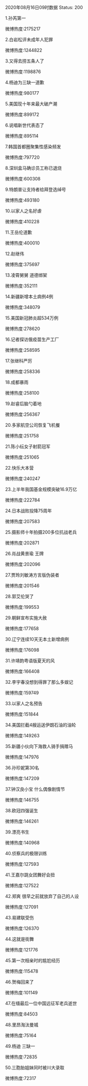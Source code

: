 2020年08月16日09时数据
Status: 200

1.孙芮第一

微博热度:2175217

2.白岩松评未成年人犯罪

微博热度:1244822

3.又得去捞五条人了

微博热度:1198876

4.杨迪为三缺一道歉

微博热度:980177

5.美国现十年来最大破产潮

微博热度:899172

6.说唱新世代表态了

微博热度:895114

7.韩国首都圈聚集性感染频发

微博热度:797720

8.深圳盒马确诊员工称已退烧

微博热度:600308

9.特朗普让支持者给拜登选绰号

微博热度:493180

10.以家人之名好虐

微博热度:410228

11.王岳伦道歉

微博热度:400010

12.赵继伟

微博热度:375697

13.凌霄舅舅 道德绑架

微博热度:352111

14.新疆新增本土病例4例

微博热度:348079

15.美国新冠肺炎超534万例

微博热度:278620

16.记者探访俄疫苗生产工厂

微博热度:258595

17.张继科严厉

微博热度:258336

18.成都暴雨

微博热度:258100

19.赵睿后脑勺着地

微博热度:256367

20.多家航空公司恢复飞机餐

微博热度:251758

21.陈小纭女子射箭冠军

微博热度:251065

22.快乐大本营

微博热度:240247

23.上半年我国基金规模突破16.9万亿

微博热度:222784

24.日本战败投降75周年

微博热度:207583

25.摄影师十年拍摄200多位抗战老兵

微博热度:202871

26.肖战黄景瑜 王牌

微博热度:202096

27.贾玲刘敏涛方言版伪装者

微博热度:201546

28.郭艾伦哭了

微博热度:199553

29.朝鲜宣布实施大赦

微博热度:177658

30.辽宁连续10天无本土新增病例

微博热度:176098

31.许靖韵粤语版夏天的风

微博热度:166408

32.李宇春没想到得罪了那么多娱记

微博热度:159749

33.以家人之名预告

微博热度:151844

34.美国拦截4艘运送伊朗石油的油轮

微博热度:149263

35.新疆小伙向下海救人骑手捐赠马

微博热度:147976

36.孙珍妮第30名

微博热度:147209

37.钟汉良小宝 什么偶像剧情节

微博热度:146755

38.欧冠四强诞生

微博热度:146261

39.漂亮书生

微博热度:140968

40.侦察兵的极限训练

微博热度:127593

41.王嘉尔跳女团舞好会扭

微博热度:127522

42.郑爽 很早之前就放弃了自己的人设

微博热度:127091

43.易建联受伤

微博热度:126370

44.这就是街舞

微博热度:121776

45.第一次相亲时的尴尬经历

微博热度:115478

46.贺梅回来了

微博热度:101149

47.在缅最后一位中国远征军老兵逝世

微博热度:84503

48.里昂淘汰曼城

微博热度:75164

49.杨迪 三缺一

微博热度:72835

50.三胞胎姐妹同时被川大录取

微博热度:72317

